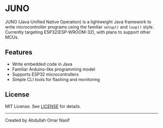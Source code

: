 # JUNO

JUNO (Java Unified Native Operation) is a lightweight Java framework to write microcontroller programs using the familiar `setup()` and `loop()` style. Currently targeting ESP32(ESP-WROOM-32), with plans to support other MCUs.

## Features

- Write embedded code in Java  
- Familiar Arduino-like programming model  
- Supports ESP32 microcontrollers  
- Simple CLI tools for flashing and monitoring  

## License

MIT License. See [LICENSE](LICENSE) for details.

---

Created by Abdullah Omar Nasif
